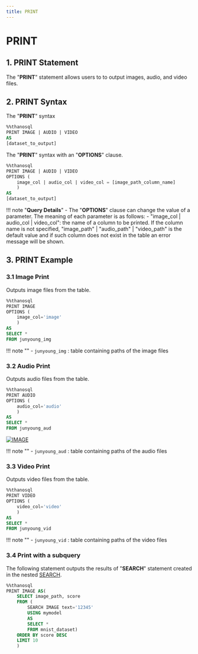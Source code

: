 ```yaml
---
title: PRINT
---
```


# __PRINT__

## __1. PRINT Statement__
The "__PRINT__" statement allows users to to output images, audio, and video files.

## __2. PRINT Syntax__

The "__PRINT__" syntax
```sql
%%thanosql
PRINT IMAGE | AUDIO | VIDEO
AS
[dataset_to_output]
```

The "__PRINT__" syntax with an "__OPTIONS__" clause.

```sql
%%thanosql
PRINT IMAGE | AUDIO | VIDEO
OPTIONS (
    image_col | audio_col | video_col = [image_path_column_name]
    )
AS
[dataset_to_output]
```

!!! note "__Query Details__"
    - The "__OPTIONS__" clause can change the value of a parameter. The meaning of each parameter is as follows:
        - "image_col | audio_col | video_col": the name of a column to be printed. If the column name is not specified, "image_path" | "audio_path" | "video_path" is the default value and if such column does not exist in the table an error message will be shown.

## __3. PRINT Example__

### __3.1 Image Print__

Outputs image files from the table.

```sql
%%thanosql
PRINT IMAGE
OPTIONS (
    image_col='image'
    )
AS
SELECT *
FROM junyoung_img
```

!!! note ""
    - `junyoung_img` : table containing paths of the image files

### __3.2 Audio Print__

Outputs audio files from the table.

```sql
%%thanosql
PRINT AUDIO
OPTIONS (
    audio_col='audio'
    )
AS
SELECT *
FROM junyoung_aud
```

[![IMAGE](/img/thanosql_syntax/query/PRINT/PRINT_img1.png)](/img/thanosql_syntax/query/PRINT/PRINT_img1.png)

!!! note ""
    - `junyoung_aud` : table containing paths of the audio files

### __3.3 Video Print__

Outputs video files from the table.

```sql
%%thanosql
PRINT VIDEO
OPTIONS (
    video_col='video'
    )
AS
SELECT *
FROM junyoung_vid
```

!!! note ""
    - `junyoung_vid` : table containing paths of the video files

### __3.4 Print with a subquery__

The following statement outputs the results of "__SEARCH__" statement created in the nested [SEARCH](/en/how-to_guides/ThanoSQL_query/SEARCH_SYNTAX). 

```sql
%%thanosql
PRINT IMAGE AS(
    SELECT image_path, score
    FROM (
        SEARCH IMAGE text='12345'
        USING mymodel
        AS
        SELECT *
        FROM mnist_dataset)
    ORDER BY score DESC
    LIMIT 10
    )
```